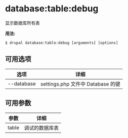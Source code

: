 # database:table:debug
显示数据库所有表

**用法:**
```
$ drupal database:table:debug [arguments] [options]
```

## 可用选项
选项 | 详细
-------|-------------
--database | settings.php 文件中 Database 的键

## 可用参数
参数 | 详细
---------|-------------
table | 调试的数据库表
